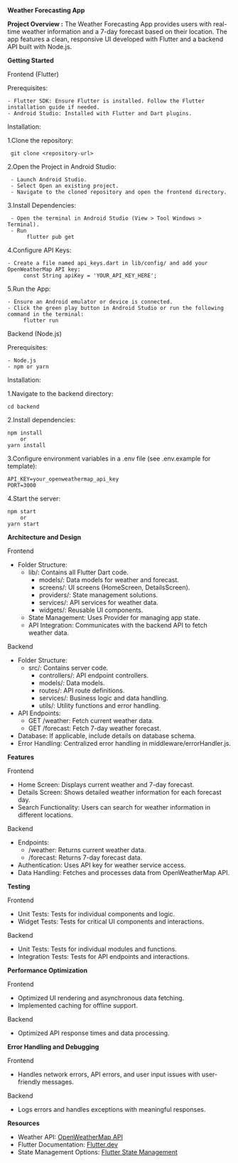 **Weather Forecasting App**

**Project Overview :**
The Weather Forecasting App provides users with real-time weather information and a 7-day forecast based on their location. The app features a clean, responsive UI developed with Flutter and a backend API built with Node.js.

**Getting Started**

Frontend (Flutter)

Prerequisites:

    - Flutter SDK: Ensure Flutter is installed. Follow the Flutter installation guide if needed.
    - Android Studio: Installed with Flutter and Dart plugins.

Installation:

1.Clone the repository:

     git clone <repository-url>
     
2.Open the Project in Android Studio:

     - Launch Android Studio.
     - Select Open an existing project.
     - Navigate to the cloned repository and open the frontend directory.
     
3.Install Dependencies:

     - Open the terminal in Android Studio (View > Tool Windows > Terminal).
     - Run
          flutter pub get
          
4.Configure API Keys:

    - Create a file named api_keys.dart in lib/config/ and add your OpenWeatherMap API key:
         const String apiKey = 'YOUR_API_KEY_HERE';
        
5.Run the App:

    - Ensure an Android emulator or device is connected.
    - Click the green play button in Android Studio or run the following command in the terminal:
         flutter run

Backend (Node.js)

Prerequisites:

    - Node.js
    - npm or yarn
    
Installation:

1.Navigate to the backend directory:

    cd backend
    
2.Install dependencies:

    npm install
        or
    yarn install
    
3.Configure environment variables in a .env file (see .env.example for template):

    API_KEY=your_openweathermap_api_key
    PORT=3000
    
4.Start the server:

    npm start
        or
    yarn start

**Architecture and Design**

Frontend
  - Folder Structure:
    - lib/: Contains all Flutter Dart code.
      - models/: Data models for weather and forecast.
      - screens/: UI screens (HomeScreen, DetailsScreen).
      - providers/: State management solutions.
      - services/: API services for weather data.
      - widgets/: Reusable UI components.
    - State Management: Uses Provider for managing app state.
    - API Integration: Communicates with the backend API to fetch weather data.
  
Backend
  - Folder Structure:
    - src/: Contains server code.
      - controllers/: API endpoint controllers.
      - models/: Data models.
      - routes/: API route definitions.
      - services/: Business logic and data handling.
      - utils/: Utility functions and error handling.
  - API Endpoints:
    - GET /weather: Fetch current weather data.
    - GET /forecast: Fetch 7-day weather forecast.
  - Database: If applicable, include details on database schema.
  - Error Handling: Centralized error handling in middleware/errorHandler.js.

**Features**

Frontend
  - Home Screen: Displays current weather and 7-day forecast.
  - Details Screen: Shows detailed weather information for each forecast day.
  - Search Functionality: Users can search for weather information in different locations.
    
Backend
  - Endpoints:
      - /weather: Returns current weather data.
      - /forecast: Returns 7-day forecast data.
  - Authentication: Uses API key for weather service access.
  - Data Handling: Fetches and processes data from OpenWeatherMap API.

**Testing**

Frontend
  - Unit Tests: Tests for individual components and logic.
  - Widget Tests: Tests for critical UI components and interactions.

Backend
  - Unit Tests: Tests for individual modules and functions.
  - Integration Tests: Tests for API endpoints and interactions.

**Performance Optimization**

Frontend
  - Optimized UI rendering and asynchronous data fetching.
  - Implemented caching for offline support.
    
Backend
  - Optimized API response times and data processing.

**Error Handling and Debugging**

Frontend
  - Handles network errors, API errors, and user input issues with user-friendly messages.
    
Backend
  - Logs errors and handles exceptions with meaningful responses.

**Resources**
  - Weather API: [OpenWeatherMap API](https://openweathermap.org/api)
  - Flutter Documentation: [Flutter.dev](https://flutter.dev/docs)
  - State Management Options: [Flutter State Management](https://flutter.dev/docs/development/data-and-backend/state-mgmt/options)







